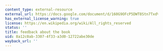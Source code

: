 ```yaml
---
content_type: external-resource
external_url: https://docs.google.com/document/d/160G9OFcP5DWT8Stn7TxdVx83DJnnf7d5GML0_FOD5Wg/edit
has_external_license_warning: true
license: https://en.wikipedia.org/wiki/All_rights_reserved
status: ''
title: feedback about the book
uid: 8a12c0ab-3307-4f33-a3d0-12722abe30de
wayback_url: ''
---
```


